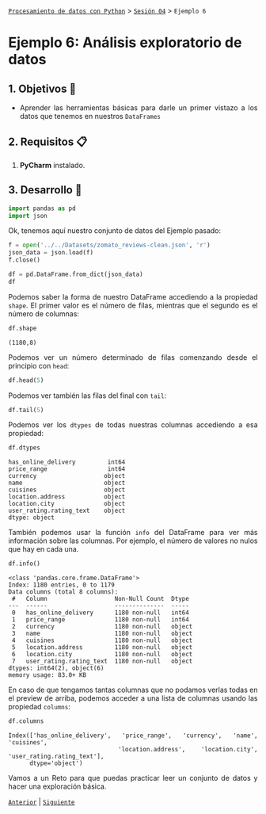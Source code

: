 [`Procesamiento de datos con Python`](../../Readme.md) > [`Sesión 04`](../Readme.md) > `Ejemplo 6`

# Ejemplo 6: Análisis exploratorio de datos

<div style="text-align: justify;">

## 1. Objetivos :dart:

- Aprender las herramientas básicas para darle un primer vistazo a los datos que tenemos en nuestros `DataFrames`

## 2. Requisitos :clipboard:

1. **PyCharm** instalado.

## 3. Desarrollo :rocket:

```python
import pandas as pd
import json
```

Ok, tenemos aquí nuestro conjunto de datos del Ejemplo pasado:

```python
f = open('../../Datasets/zomato_reviews-clean.json', 'r')
json_data = json.load(f)
f.close()

df = pd.DataFrame.from_dict(json_data)
df
```

Podemos saber la forma de nuestro DataFrame accediendo a la propiedad `shape`. El primer valor es el número de filas, mientras que el segundo es el número de columnas:

```python
df.shape
```
```
(1180,8)
```

Podemos ver un número determinado de filas comenzando desde el principio con `head`:

```python
df.head(5)
```

Podemos ver también las filas del final con `tail`:

```python
df.tail(5)
```

Podemos ver los `dtypes` de todas nuestras columnas accediendo a esa propiedad:

```python
df.dtypes
```
```
has_online_delivery         int64
price_range                 int64
currency                   object
name                       object
cuisines                   object
location.address           object
location.city              object
user_rating.rating_text    object
dtype: object
```

También podemos usar la función `info` del DataFrame para ver más información sobre las columnas. Por ejemplo, el número de valores no nulos que hay en cada una.

```python
df.info()
```
```
<class 'pandas.core.frame.DataFrame'>
Index: 1180 entries, 0 to 1179
Data columns (total 8 columns):
 #   Column                   Non-Null Count  Dtype 
---  ------                   --------------  ----- 
 0   has_online_delivery      1180 non-null   int64 
 1   price_range              1180 non-null   int64 
 2   currency                 1180 non-null   object
 3   name                     1180 non-null   object
 4   cuisines                 1180 non-null   object
 5   location.address         1180 non-null   object
 6   location.city            1180 non-null   object
 7   user_rating.rating_text  1180 non-null   object
dtypes: int64(2), object(6)
memory usage: 83.0+ KB
```

En caso de que tengamos tantas columnas que no podamos verlas todas en el preview de arriba, podemos acceder a una lista de columnas usando las propiedad `columns`:

```python
df.columns
```
```
Index(['has_online_delivery', 'price_range', 'currency', 'name', 'cuisines',
       'location.address', 'location.city', 'user_rating.rating_text'],
      dtype='object')
```

Vamos a un Reto para que puedas practicar leer un conjunto de datos y hacer una exploración básica.

[`Anterior`](../Readme.md) | [`Siguiente`](../Readme.md)

</div>